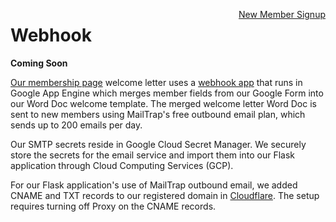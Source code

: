 <a style="float:right" href="https://docs.google.com/forms/d/e/1FAIpQLScXSX0_myDcB4_Z32hpGC71PXVsMmgy_dyZPY0aPEWamyzV-w/viewform" class="btn btn-success">New Member Signup</a>

# Webhook

**Coming Soon**

[Our membership page](../) welcome letter uses a [webhook app](https://github.com/modelEarth/webhook) that runs in Google App Engine which merges member fields from our Google Form into our Word Doc welcome template. The merged welcome letter Word Doc is sent to new members using MailTrap's free outbound email plan, which sends up to 200 emails per day. 

Our SMTP secrets reside in Google Cloud Secret Manager. We securely store the secrets for the email service and import them into our Flask application through Cloud Computing Services (GCP).

For our Flask application's use of MailTrap outbound email, we added CNAME and TXT records to our registered domain in [Cloudflare](../../../localsite/start/cloudflare/). The setup requires turning off Proxy on the CNAME records.